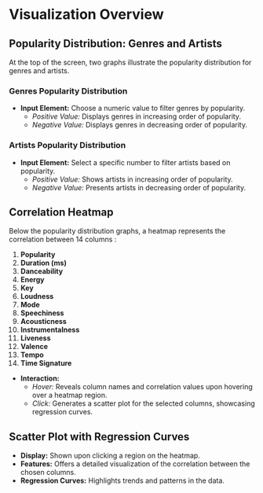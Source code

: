 # Visualization Overview

## Popularity Distribution: Genres and Artists

At the top of the screen, two graphs illustrate the popularity distribution for genres and artists.

### Genres Popularity Distribution
- **Input Element:** Choose a numeric value to filter genres by popularity.
  - *Positive Value:* Displays genres in increasing order of popularity.
  - *Negative Value:* Displays genres in decreasing order of popularity.

### Artists Popularity Distribution
- **Input Element:** Select a specific number to filter artists based on popularity.
  - *Positive Value:* Shows artists in increasing order of popularity.
  - *Negative Value:* Presents artists in decreasing order of popularity.

## Correlation Heatmap

Below the popularity distribution graphs, a heatmap represents the correlation between 14 columns : 
1. **Popularity**
2. **Duration (ms)**
3. **Danceability**
4. **Energy**
5. **Key**
6. **Loudness**
7. **Mode**
8. **Speechiness**
9. **Acousticness**
10. **Instrumentalness**
11. **Liveness**
12. **Valence**
13. **Tempo**
14. **Time Signature**

- **Interaction:**
  - *Hover:* Reveals column names and correlation values upon hovering over a heatmap region.
  - *Click:* Generates a scatter plot for the selected columns, showcasing regression curves.

## Scatter Plot with Regression Curves

- **Display:** Shown upon clicking a region on the heatmap.
- **Features:** Offers a detailed visualization of the correlation between the chosen columns.
- **Regression Curves:** Highlights trends and patterns in the data.
